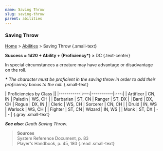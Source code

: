 ```yaml
---
name: Saving Throw
slug: saving-throw
parent: abilities
---
```

### Saving Throw
[Home](dm-operations-center) > [Abilities](abilities) > Saving Throw {.small-text}

**Success = 1d20 + Ability + (Proficiency\*)** ≥ DC {.text-center}

In special circumstances a creature may have advantage or disadvantage on the roll.

***\*** The character must be proficient in the saving throw in order to add their proficiency bonus to the roll.* {.small-text}

| Proficiencies by Class ||
|-----------|:---:|-----------|:---:|
| Artificer | CN, IN | Paladin   | WS, CH |
| Barbarian | ST, CN | Ranger    | ST, DX |
| Bard      | DX, CH | Rogue     | DX, IN |
| Cleric    | WS, CH | Sorcerer  | CN, CH |
| Druid     | IN, WS | Warlock   | WS, CH |
| Fighter   | ST, CN | Wizard    | IN, WS |
| Monk      | ST, DX | - | - |
{.gray .small-text}

***See also**: Death Saving Throw.*

> **Sources** <br/>
> System Reference Document, p. 83<br/>
> Player's Handbook, p. 45, 180
{.read .small-text}